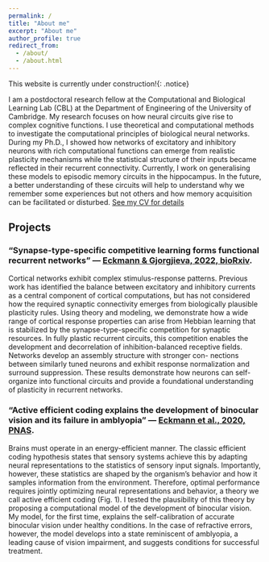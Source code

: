 ```yaml
---
permalink: /
title: "About me"
excerpt: "About me"
author_profile: true
redirect_from: 
  - /about/
  - /about.html
---
```


This website is currently under construction!{: .notice}

I am a postdoctoral research fellow at the Computational and Biological Learning Lab (CBL) at the Department of Engineering of the University of Cambridge.
My research focuses on how neural circuits give rise to complex cognitive functions. I use theoretical and computational methods to investigate the computational principles of biological neural networks.
During my Ph.D., I showed how networks of excitatory and inhibitory neurons with rich computational functions can emerge from realistic plasticity mechanisms while the statistical structure of their inputs became reflected in their recurrent connectivity.
Currently, I work on generalising these models to episodic memory circuits in the hippocampus. In the future, a better understanding of these circuits will help to understand why we remember some experiences but not others and how memory acquisition can be facilitated or disturbed.
[See my CV for details](/files/CV-2023.pdf)

## Projects

### “Synapse-type-specific competitive learning forms functional recurrent networks” — [Eckmann & Gjorgjieva, 2022, bioRxiv](https://www.biorxiv.org/content/10.1101/2022.03.11.483899v1).
Cortical networks exhibit complex stimulus-response patterns. Previous work has identified the balance between excitatory and inhibitory currents as a central component of cortical computations, but has not considered how the required synaptic connectivity emerges from biologically plausible plasticity rules. Using theory and modeling, we demonstrate how a wide range of cortical response properties can arise from Hebbian learning that is stabilized by the synapse-type-specific competition for synaptic resources. In fully plastic recurrent circuits, this competition enables the development and decorrelation of inhibition-balanced receptive fields. Networks develop an assembly structure with stronger con- nections between similarly tuned neurons and exhibit response normalization and surround suppression. These results demonstrate how neurons can self-organize into functional circuits and provide a foundational understanding of plasticity in recurrent networks.

### “Active efficient coding explains the development of binocular vision and its failure in amblyopia” — [Eckmann et al., 2020, PNAS](https://www.pnas.org/doi/10.1073/pnas.1908100117).
Brains must operate in an energy-efficient manner. The classic efficient coding hypothesis states that sensory systems achieve this by adapting neural representations to the statistics of sensory input signals. Importantly, however, these
statistics are shaped by the organism’s behavior and how it samples information from
the environment. Therefore, optimal performance requires jointly optimizing neural
representations and behavior, a theory we call active efficient coding (Fig. 1). I tested the plausibility of this theory by proposing a computational model of the development of binocular vision. My model, for the first time, explains the self-calibration of accurate binocular vision under healthy conditions. In the case of refractive errors, however, the model develops into a state reminiscent of amblyopia, a leading cause of vision impairment, and suggests conditions for successful treatment.